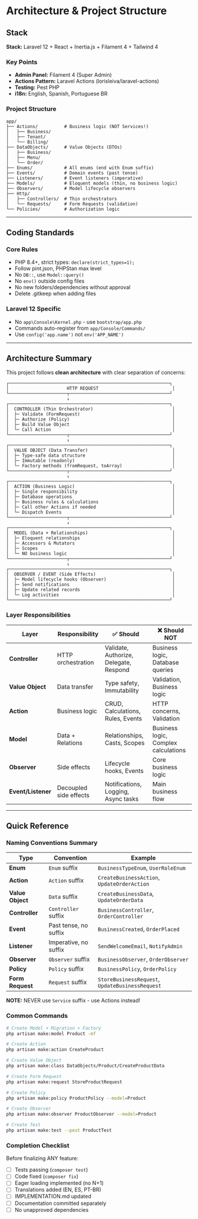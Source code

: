 # Architecture & Project Structure

## Stack

**Stack:** Laravel 12 + React + Inertia.js + Filament 4 + Tailwind 4

### Key Points

- **Admin Panel:** Filament 4 (Super Admin)
- **Actions Pattern:** Laravel Actions (lorisleiva/laravel-actions)
- **Testing:** Pest PHP
- **i18n:** English, Spanish, Portuguese BR

### Project Structure

```
app/
├── Actions/          # Business logic (NOT Services!)
│   ├── Business/
│   ├── Tenant/
│   └── Billing/
├── DataObjects/      # Value Objects (DTOs)
│   ├── Business/
│   ├── Menu/
│   └── Order/
├── Enums/            # All enums (end with Enum suffix)
├── Events/           # Domain events (past tense)
├── Listeners/        # Event listeners (imperative)
├── Models/           # Eloquent models (thin, no business logic)
├── Observers/        # Model lifecycle observers
├── Http/
│   ├── Controllers/  # Thin orchestrators
│   └── Requests/     # Form Requests (validation)
└── Policies/         # Authorization logic
```

---

## Coding Standards

### Core Rules

- PHP 8.4+, strict types: `declare(strict_types=1);`
- Follow pint.json, PHPStan max level
- No `DB::`, use `Model::query()`
- No `env()` outside config files
- No new folders/dependencies without approval
- Delete .gitkeep when adding files

### Laravel 12 Specific

- No `app\Console\Kernel.php` - use `bootstrap/app.php`
- Commands auto-register from `app/Console/Commands/`
- Use `config('app.name')` not `env('APP_NAME')`

---

## Architecture Summary

This project follows **clean architecture** with clear separation of concerns:

```
┌─────────────────────────────────────────────────────────────┐
│                      HTTP REQUEST                            │
└──────────────────────┬──────────────────────────────────────┘
                       ↓
┌─────────────────────────────────────────────────────────────┐
│  CONTROLLER (Thin Orchestrator)                              │
│  ├─ Validate (FormRequest)                                   │
│  ├─ Authorize (Policy)                                       │
│  ├─ Build Value Object                                       │
│  └─ Call Action                                              │
└──────────────────────┬──────────────────────────────────────┘
                       ↓
┌─────────────────────────────────────────────────────────────┐
│  VALUE OBJECT (Data Transfer)                                │
│  ├─ Type-safe data structure                                 │
│  ├─ Immutable (readonly)                                     │
│  └─ Factory methods (fromRequest, toArray)                   │
└──────────────────────┬──────────────────────────────────────┘
                       ↓
┌─────────────────────────────────────────────────────────────┐
│  ACTION (Business Logic)                                     │
│  ├─ Single responsibility                                    │
│  ├─ Database operations                                      │
│  ├─ Business rules & calculations                            │
│  ├─ Call other Actions if needed                             │
│  └─ Dispatch Events                                          │
└──────────────────────┬──────────────────────────────────────┘
                       ↓
┌─────────────────────────────────────────────────────────────┐
│  MODEL (Data + Relationships)                                │
│  ├─ Eloquent relationships                                   │
│  ├─ Accessors & Mutators                                     │
│  ├─ Scopes                                                   │
│  └─ NO business logic                                        │
└──────────────────────┬──────────────────────────────────────┘
                       ↓
┌─────────────────────────────────────────────────────────────┐
│  OBSERVER / EVENT (Side Effects)                             │
│  ├─ Model lifecycle hooks (Observer)                         │
│  ├─ Send notifications                                       │
│  ├─ Update related records                                   │
│  └─ Log activities                                           │
└─────────────────────────────────────────────────────────────┘
```

### Layer Responsibilities

| Layer              | Responsibility         | ✅ Should                               | ❌ Should NOT                         |
|--------------------|------------------------|----------------------------------------|--------------------------------------|
| **Controller**     | HTTP orchestration     | Validate, Authorize, Delegate, Respond | Business logic, Database queries     |
| **Value Object**   | Data transfer          | Type safety, Immutability              | Validation, Business logic           |
| **Action**         | Business logic         | CRUD, Calculations, Rules, Events      | HTTP concerns, Validation            |
| **Model**          | Data + Relations       | Relationships, Casts, Scopes           | Business logic, Complex calculations |
| **Observer**       | Side effects           | Lifecycle hooks, Events                | Core business logic                  |
| **Event/Listener** | Decoupled side effects | Notifications, Logging, Async tasks    | Main business flow                   |

---

## Quick Reference

### Naming Conventions Summary

| Type             | Convention            | Example                                         |
|------------------|-----------------------|-------------------------------------------------|
| **Enum**         | `Enum` suffix         | `BusinessTypeEnum`, `UserRoleEnum`              |
| **Action**       | `Action` suffix       | `CreateBusinessAction`, `UpdateOrderAction`     |
| **Value Object** | `Data` suffix         | `CreateBusinessData`, `UpdateOrderData`         |
| **Controller**   | `Controller` suffix   | `BusinessController`, `OrderController`         |
| **Event**        | Past tense, no suffix | `BusinessCreated`, `OrderPlaced`                |
| **Listener**     | Imperative, no suffix | `SendWelcomeEmail`, `NotifyAdmin`               |
| **Observer**     | `Observer` suffix     | `BusinessObserver`, `OrderObserver`             |
| **Policy**       | `Policy` suffix       | `BusinessPolicy`, `OrderPolicy`                 |
| **Form Request** | `Request` suffix      | `StoreBusinessRequest`, `UpdateBusinessRequest` |

**NOTE:** NEVER use `Service` suffix - use Actions instead!

### Common Commands

```bash
# Create Model + Migration + Factory
php artisan make:model Product -mf

# Create Action
php artisan make:action CreateProduct

# Create Value Object
php artisan make:class DataObjects/Product/CreateProductData

# Create Form Request
php artisan make:request StoreProductRequest

# Create Policy
php artisan make:policy ProductPolicy --model=Product

# Create Observer
php artisan make:observer ProductObserver --model=Product

# Create Test
php artisan make:test --pest ProductTest
```

### Completion Checklist

Before finalizing ANY feature:

- [ ] Tests passing (`composer test`)
- [ ] Code fixed (`composer fix`)
- [ ] Eager loading implemented (no N+1)
- [ ] Translations added (EN, ES, PT-BR)
- [ ] IMPLEMENTATION.md updated
- [ ] Documentation committed separately
- [ ] No unapproved dependencies
